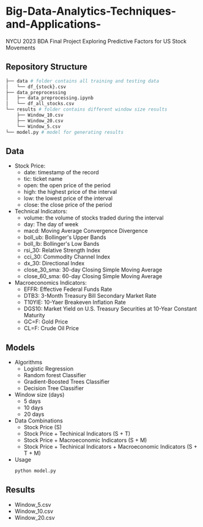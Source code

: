 # Big-Data-Analytics-Techniques-and-Applications-
NYCU 2023 BDA Final Project
Exploring Predictive Factors for US Stock Movements

## Repository Structure
```bash
├── data # folder contains all training and testing data  
│   └── df_{stock}.csv  
├── data_preprocessing  
│   ├── data_preprocessing.ipynb  
│   └── df_all_stocks.csv   
└── results # folder contains different window size results  
    ├── Window_10.csv   
    ├── Window_20.csv  
    └── Window_5.csv  
└── model.py # model for generating results  
```

## Data
* Stock Price:
    - date: timestamp of the record
    - tic: ticket name
    - open:  the open price of the period
    - high: the highest price of the interval
    - low: the lowest price of the interval
    - close: the close price of the period
* Technical Indicators:
    - volume: the volume of stocks traded during the interval
    - day: The day of week
    - macd: Moving Average Convergence Divergence
    - boll_ub: Bollinger's Upper Bands
    - boll_lb: Bollinger's Low Bands
    - rsi_30: Relative Strength Index
    - cci_30: Commodity Channel Index
    - dx_30: Directional Index
    - close_30_sma: 30-day Closing Simple Moving Average
    - close_60_sma: 60-day Closing Simple Moving Average
* Macroeconomics Indicators:
    - EFFR: Effective Federal Funds Rate
    - DTB3: 3-Month Treasury Bill Secondary Market Rate
    - T10YIE: 10-Yaer Breakeven Inflation Rate
    - DGS10: Market Yield on U.S. Treasury Securities at 10-Year Constant Maturity
    - GC=F: Gold Price
    - CL=F: Crude Oil Price

## Models
* Algorithms
    - Logistic Regression
    - Random forest Classifier
    - Gradient-Boosted Trees Classifier
    - Decision Tree Classifier
* Window size (days)
    - 5 days
    - 10 days
    - 20 days
* Data Combinations
    - Stock Price (S)
    - Stock Price + Techinical Indicators (S + T)
    - Stock Price + Macroeconomic Indicators (S + M)
    - Stock Price + Techinical Indicators + Macroeconomic Indicators (S + T + M)
* Usage
    ```bash
    python model.py
    ```
## Results
* Window_5.csv
* Window_10.csv
* Window_20.csv
